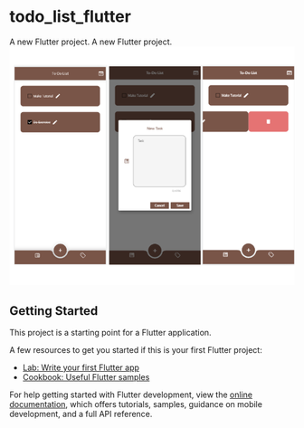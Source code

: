 # todo_list_flutter

A new Flutter project.
A new Flutter project.
![](https://github.com/SmMohib/todo_list_flutter/blob/cdec85c4baef9c84e1f4e24b8ec4c1529c1e1fbe/aaaaa.png)

## Getting Started

This project is a starting point for a Flutter application.

A few resources to get you started if this is your first Flutter project:

- [Lab: Write your first Flutter app](https://docs.flutter.dev/get-started/codelab)
- [Cookbook: Useful Flutter samples](https://docs.flutter.dev/cookbook)

For help getting started with Flutter development, view the
[online documentation](https://docs.flutter.dev/), which offers tutorials,
samples, guidance on mobile development, and a full API reference.
